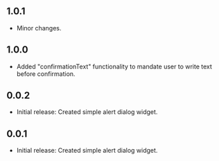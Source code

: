## 1.0.1

- Minor changes.

## 1.0.0

- Added "confirmationText" functionality to mandate user to write text before confirmation.

## 0.0.2

- Initial release: Created simple alert dialog widget.

## 0.0.1

- Initial release: Created simple alert dialog widget.
